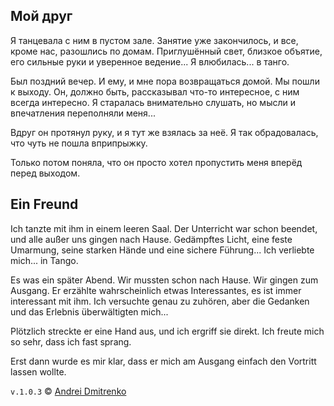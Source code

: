 ## Мой друг

Я танцевала с ним в пустом зале. Занятие уже закончилось, и все, кроме нас, разошлись по домам. Приглушённый свет, близкое объятие, его сильные руки и уверенное ведение... Я влюбилась... в танго.

Был поздний вечер. И ему, и мне пора возвращаться домой. Мы пошли к выходу. Он, должно быть, рассказывал что-то интересное, с ним всегда интересно. Я старалась внимательно слушать, но мысли и впечатления переполняли меня...

Вдруг он протянул руку, и я тут же взялась за неё. Я так обрадовалась, что чуть не пошла вприпрыжку.

Только потом поняла, что он просто хотел пропустить меня вперёд перед выходом.

## Ein Freund

Ich tanzte mit ihm in einem leeren Saal. Der Unterricht war schon beendet, und alle außer uns gingen nach Hause. Gedämpftes Licht, eine feste Umarmung, seine starken Hände und eine sichere Führung... Ich verliebte mich... in Tango.

Es was ein später Abend. Wir mussten schon nach Hause. Wir gingen zum Ausgang. Er erzählte wahrscheinlich etwas Interessantes, es ist immer interessant mit ihm. Ich versuchte genau zu zuhören, aber die Gedanken und das Erlebnis überwältigten mich...

Plötzlich streckte er eine Hand aus, und ich ergriff sie direkt. Ich freute mich so sehr, dass ich fast sprang.

Erst dann wurde es mir klar, dass er mich am Ausgang einfach den Vortritt lassen wollte.

`v.1.0.3` &copy; [Andrei Dmitrenko](https://admitrenko.github.io/blog/)
